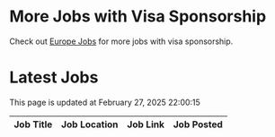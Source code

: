 # More Jobs with Visa Sponsorship

Check out [Europe Jobs](https://github.com/sureshparimi/europejobs#latest-jobs) for more jobs with visa sponsorship.

# Latest Jobs

This page is updated at February 27, 2025 22:00:15

| Job Title | Job Location | Job Link | Job Posted |
| --- | --- | --- | --- |

